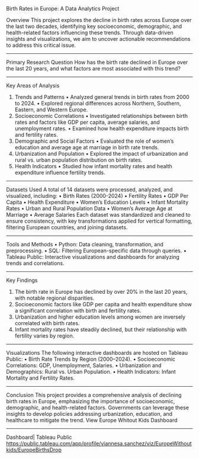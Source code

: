 Birth Rates in Europe: 
A Data Analytics Project


Overview
This project explores the decline in birth rates across Europe over the last two decades, identifying key socioeconomic, demographic, and health-related factors influencing these trends. Through data-driven insights and visualizations, we aim to uncover actionable recommendations to address this critical issue.

________________________________________
Primary Research Question
How has the birth rate declined in Europe over the last 20 years, and what factors are most associated with this trend?

________________________________________
Key Areas of Analysis
1. Trends and Patterns
•	Analyzed general trends in birth rates from 2000 to 2024.
•	Explored regional differences across Northern, Southern, Eastern, and Western Europe.
2. Socioeconomic Correlations
•	Investigated relationships between birth rates and factors like GDP per capita, average salaries, and unemployment rates.
•	Examined how health expenditure impacts birth and fertility rates.
3. Demographic and Social Factors
•	Evaluated the role of women’s education and average age at marriage in birth rate trends.
4. Urbanization and Population
•	Explored the impact of urbanization and rural vs. urban population distribution on birth rates.
5. Health Indicators
•	Studied how infant mortality rates and health expenditure influence fertility trends.


________________________________________
Datasets Used
A total of 14 datasets were processed, analyzed, and visualized, including:
•	Birth Rates (2000-2024)
•	Fertility Rates
•	GDP Per Capita
•	Health Expenditure
•	Women’s Education Levels
•	Infant Mortality Rates
•	Urban and Rural Population Data
•	Women’s Average Age at Marriage
•	Average Salaries
Each dataset was standardized and cleaned to ensure consistency, with key transformations applied for vertical formatting, filtering European countries, and joining datasets.


________________________________________
Tools and Methods
•	Python: Data cleaning, transformation, and preprocessing.
•	SQL: Filtering European-specific data through queries.
•	Tableau Public: Interactive visualizations and dashboards for analyzing trends and correlations.


________________________________________
Key Findings
1.	The birth rate in Europe has declined by over 20% in the last 20 years, with notable regional disparities.
2.	Socioeconomic factors like GDP per capita and health expenditure show a significant correlation with birth and fertility rates.
3.	Urbanization and higher education levels among women are inversely correlated with birth rates.
4.	Infant mortality rates have steadily declined, but their relationship with fertility varies by region.


________________________________________
Visualizations
The following interactive dashboards are hosted on Tableau Public:
•	Birth Rate Trends by Region (2000–2024).
•	Socioeconomic Correlations: GDP, Unemployment, Salaries.
•	Urbanization and Demographics: Rural vs. Urban Population.
•	Health Indicators: Infant Mortality and Fertility Rates.


________________________________________
Conclusion
This project provides a comprehensive analysis of declining birth rates in Europe, emphasizing the importance of socioeconomic, demographic, and health-related factors. Governments can leverage these insights to develop policies addressing urbanization, education, and healthcare to mitigate the trend.
View Europe Whitout Kids Dashboard


________________________________________
Dashboard| Tableau Public
https://public.tableau.com/app/profile/viannesa.sanchez/viz/EuropeWithoutkids/EuropeBirthsDrop




